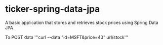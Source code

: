 # ticker-spring-data-jpa
A basic application that stores and retrieves stock prices using Spring Data JPA

To POST data
'''curl --data "id=MSFT&price=43" url/stock'''
